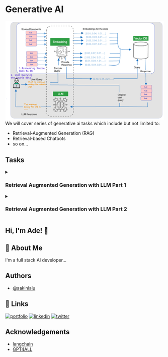 # Generative AI
![topic](images/QA_retriever_pipeline.png)
We will cover series of generative ai tasks which include but not limited to:
- Retrieval-Augmented Generation (RAG)
- Retrieval-based Chatbots
- so on...

## Tasks
<details>
<summary markdown="span"><h3>Retrieval Augmented Generation with LLM Part 1</h3></summary>

RAG is a process of fetching up to date or context specific data from an external database and making it available to to an LLM when asking it to generate a response.  

To be able to do this, we need an open source language model, a vector database and a composer. Fortunately, there are freely available open source python libraries to create this solution. For simplicity, we will use the following:

* Pre-trained T5 model from Huggingface as LLM
* ChromaDB as vector database 
* Langchain as application tools.

Click [here](Retrieval_Augmented_Generation_with_LLM.ipynb) for more.
</details>

<details>
<summary markdown="span"><h3>Retrieval Augmented Generation with LLM Part 2</h3></summary>

Instead of using a pre-trained T5 model, we will use gpt4all models.

Click [here](Retrieval_Augmented_Generation_with_LLM_part_2.ipynb) for more.
</details>

## Hi, I'm Ade! 👋

## 🚀 About Me
I'm a full stack AI developer...


## Authors

- [@aakinlalu](https://www.github.com/aakinlalu)


## 🔗 Links
[![portfolio](https://img.shields.io/badge/my_portfolio-000?style=for-the-badge&logo=ko-fi&logoColor=white)](https://codestreet.ai/)
[![linkedin](https://img.shields.io/badge/linkedin-0A66C2?style=for-the-badge&logo=linkedin&logoColor=white)](https://www.linkedin.com/in/adebayo-akinlalu-5451a129/)
[![twitter](https://img.shields.io/badge/twitter-1DA1F2?style=for-the-badge&logo=twitter&logoColor=white)](https://twitter.com/Akinlalu)


## Acknowledgements

 - [langchain](https://python.langchain.com/docs/get_started/introduction.html)
 - [GPT4ALL](https://gpt4all.io/index.html)